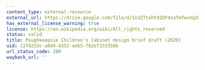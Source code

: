 ```yaml
---
content_type: external-resource
external_url: https://drive.google.com/file/d/1n3ZTteht9ZUY4zafmTwvhq3XIcyzVT7p/view
has_external_license_warning: true
license: https://en.wikipedia.org/wiki/All_rights_reserved
status: valid
title: Poughkeepsie Children's Cabinet design brief draft (2020)
uid: 12f4233c-a0d4-4352-aeb5-f02ef333356b
url_status_code: 200
wayback_url: ''
---
```

